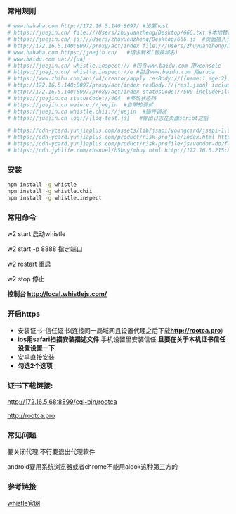 ### 常用规则

```bash
# www.hahaha.com http://172.16.5.140:8097/ #设置host
# https://juejin.cn/ file:///Users/zhuyuanzheng/Desktop/666.txt #本地替换(对所有协议)
# https://juejin.cn/ js:///Users/zhuyuanzheng/Desktop/666.js  #页面插入js html css
# http://172.16.5.140:8097/proxy/act/index file:///Users/zhuyuanzheng/Desktop/666.txt   #只针对http请求的文件路径替换
# www.hahaha.com https://juejin.cn/   #请求转发(替换域名)
# www.baidu.com ua://{ua}
# https://juejin.cn/ whistle.inspect:// #包含www.baidu.com 用vconsole
# https://juejin.cn/ whistle.inspect://e #包含www.baidu.com 用eruda
# https://www.zhihu.com/api/v4/creator/apply resBody://({name:1,age:2}) #拦截请求返回数据
# http://172.16.5.140:8097/proxy/act/index resBody://{res1.json} includeFilter://b:40020301
# http://172.16.5.140:8097/proxy/act/index statusCode://500 includeFilter://b:40020301 resDelay://5000
# https://juejin.cn statusCode://404  #修改状态码
# https://juejin.cn weinre://juejin  #自带的调试
# https://juejin.cn whistle.chii://juejin  #插件调试
# https://juejin.cn log://{log-test.js}   #输出日志在页面script之后

# https://cdn-ycard.yunjiaplus.com/assets/lib/jsapi/youngcard/jsapi-1.9.0.min.js http://172.16.5.59:8887/jsapi.1.9.0.js
# https://cdn-ycard.yunjiaplus.com/product/risk-profile/index.html http://172.16.5.59:8887/jsapi.html
# https://cdn-ycard.yunjiaplus.com/product/risk-profile/js/vendor-dd2f7ec3.js http://172.16.5.59:4001/public/js/vendor.js
# https://cdn.jyblife.com/channel/h5buy/mbuy.html http://172.16.5.215:8097/public/mbuy.html
```

### 安装

```bash
npm install -g whistle
npm install -g whistle.chii
npm install -g whistle.inspect
```

### 常用命令

w2 start   启动whistle

w2 start -p 8888  指定端口

w2 restart  重启

w2 stop 停止

**控制台  http://local.whistlejs.com/**



### 开启https

- 安装证书-信任证书(连接同一局域网且设置代理之后下载**http://rootca.pro**)
-  **ios用safari扫描安装描述文件** 手机设置里安装信任,**且要在关于本机证书信任设置设置一下**
- 安卓直接安装
- **勾选2个选项**



### 证书下载链接:

http://172.16.5.68:8899/cgi-bin/rootca

http://rootca.pro



### 常见问题

要关闭代理,不行要退出代理软件

android要用系统浏览器或者chrome不能用alook这种第三方的



### 参考链接

[whistle官网](https://wproxy.org/whistle/)

